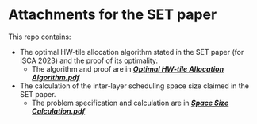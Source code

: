 # Attachments for the SET paper
This repo contains:
- The optimal HW-tile allocation algorithm stated in the SET paper (for ISCA 2023) and the proof of its optimality.
	- The algorithm and proof are in ***[Optimal HW-tile Allocation Algorithm.pdf](./Optimal_HW-tile_Allocation_Algorithm.pdf)***
- The calculation of the inter-layer scheduling space size claimed in the SET paper.
	- The problem specification and calculation are in ***[Space Size Calculation.pdf](./Space_Size_Calculation.pdf)***